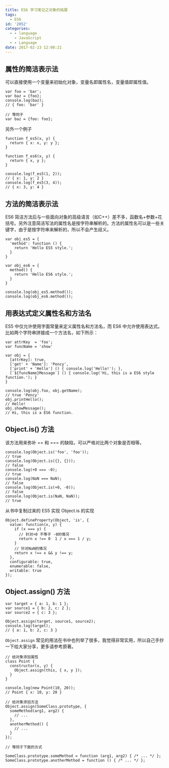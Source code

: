 ```yaml
---
title: ES6 学习笔记之对象的拓展
tags:
  - ES6
id: '2052'
categories:
  - - language
    - JavaScript
  - - Language
date: 2017-02-23 12:08:21
---
```


## 属性的简洁表示法

可以直接使用一个变量来初始化对象，变量名即属性名，变量值即属性值。

```
var foo = 'bar';
var baz = {foo};
console.log(baz);
// { foo: 'bar' }

// 等同于
var baz = {foo: foo};
```
<!-- more -->
另外一个例子

```
function f_es5(x, y) {
  return { x: x, y: y };
}

function f_es6(x, y) {
  return { x, y };
}

console.log(f_es5(1, 2));
// { x: 1, y: 2 }
console.log(f_es5(3, 4));
// { x: 3, y: 4 }
```

## 方法的简洁表示法

ES6 简洁方法后与一些面向对象的高级语言（如C++）差不多，函数名+参数+花括号。另外注意简洁写法的属性名是按字符串解析的。方法的属性名可以是一些关键字，由于是按字符串来解析的，所以不会产生歧义。

```
var obj_es5 = {
  'method': function () {
    return 'Hello ES5 style.';
  }
}

var obj_es6 = {
  method() {
    return 'Hello ES6 style.';
  }
}

console.log(obj_es5.method());
console.log(obj_es6.method());
```

## 用表达式定义属性名和方法名

ES5 中仅允许使用字面常量来定义属性名和方法名，而 ES6 中允许使用表达式。比如两个字符串拼接成一个方法名，如下所示：

```
var attrKey  = 'foo';
var funcName = 'show'

var obj = {
  [attrKey]: true,
  ['get' + 'Name']: 'Pency',
  ['print' + 'Hello'] () { console.log('Hello!'); },
  [`${funcName}Message`] () { console.log('Hi, this is a ES6 style function.'); }
}

console.log(obj.foo, obj.getName);
// true 'Pency'
obj.printHello();
// Hello!
obj.showMessage();
// Hi, this is a ES6 function.
```

## Object.is() 方法

该方法用来弥补 == 和 === 的缺陷，可以严格对比两个对象是否相等。

```
console.log(Object.is('foo', 'foo'));
// true
console.log(Object.is({}, {}));
// false
console.log(+0 === -0);
// true
console.log(NaN === NaN);
// false
console.log(Object.is(+0, -0));
// false
console.log(Object.is(NaN, NaN));
// true
```

从书中复制过来的 ES5 实现 Object.is 的实现

```
Object.defineProperty(Object, 'is', {
  value: function(x, y) {
    if (x === y) {
      // 针对+0 不等于 -0的情况
      return x !== 0  1 / x === 1 / y;
    }
    // 针对NaN的情况
    return x !== x && y !== y;
  },
  configurable: true,
  enumerable: false,
  writable: true
});
```

## Object.assign() 方法

```
var target = { a: 1, b: 1 };
var source1 = { b: 2, c: 2 };
var source2 = { c: 3 };

Object.assign(target, source1, source2);
console.log(target);
// { a: 1, b: 2, c: 3 }
```

`Object.assign` 常见的用法在书中也列举了很多，我觉得非常实用，所以自己手抄一下给大家分享，更多请参考原著。

```
// 给对象添加属性
class Point {
  constructor(x, y) {
    Object.assign(this, { x, y });
  }
}

console.log(new Point(10, 20));
// Point { x: 10, y: 20 }
```

```
// 给对象添加方法
Object.assign(SomeClass.prototype, {
  someMethod(arg1, arg2) {
    // ...
  },
  anotherMethod() {
    // ...
  }
});

// 等同于下面的方式

SomeClass.prototype.someMethod = function (arg1, arg2) { /* ... */ };
SomeClass.prototype.anotherMethod = function () { /* ... */ };
```